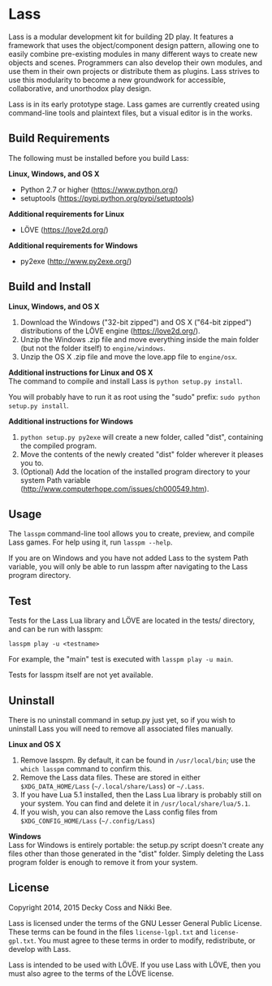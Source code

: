 Lass
====

Lass is a modular development kit for building 2D play. It features a framework that uses the object/component design pattern, allowing one to easily combine pre-existing modules in many different ways to create new objects and scenes. Programmers can also develop their own modules, and use them in their own projects or distribute them as plugins. Lass strives to use this modularity to become a new groundwork for accessible, collaborative, and unorthodox play design.

Lass is in its early prototype stage. Lass games are currently created using command-line tools and plaintext files, but a visual editor is in the works.

Build Requirements
------------------

The following must be installed before you build Lass:

**Linux, Windows, and OS X**  
* Python 2.7 or higher (https://www.python.org/)
* setuptools (https://pypi.python.org/pypi/setuptools)

**Additional requirements for Linux**  
* LÖVE (https://love2d.org/)

**Additional requirements for Windows**  
* py2exe (http://www.py2exe.org/)

Build and Install
-----------------

**Linux, Windows, and OS X**  
1. Download the Windows ("32-bit zipped") and OS X ("64-bit zipped") distributions of the LÖVE engine (https://love2d.org/).  
2. Unzip the Windows .zip file and move everything inside the main folder (but not the folder itself) to `engine/windows`.  
3. Unzip the OS X .zip file and move the love.app file to `engine/osx`.

**Additional instructions for Linux and OS X**  
The command to compile and install Lass is `python setup.py install`.

You will probably have to run it as root using the "sudo" prefix: `sudo python setup.py install`.

**Additional instructions for Windows**  
1. `python setup.py py2exe` will create a new folder, called "dist", containing the compiled program.  
2. Move the contents of the newly created "dist" folder wherever it pleases you to.  
3. (Optional) Add the location of the installed program directory to your system Path variable (http://www.computerhope.com/issues/ch000549.htm).

Usage
-----

The `lasspm` command-line tool allows you to create, preview, and compile Lass games. For help using it, run `lasspm --help`.

If you are on Windows and you have not added Lass to the system Path variable, you will only be able to run lasspm after navigating to the Lass program directory.

Test
----

Tests for the Lass Lua library and LÖVE are located in the tests/ directory, and can be run with lasspm:

`lasspm play -u <testname>`

For example, the "main" test is executed with `lasspm play -u main`.

Tests for lasspm itself are not yet available.

Uninstall
---------

There is no uninstall command in setup.py just yet, so if you wish to uninstall Lass you will need to remove all associated files manually.

**Linux and OS X**  
1. Remove lasspm. By default, it can be found in `/usr/local/bin`; use the `which lasspm` command to confirm this.  
2. Remove the Lass data files. These are stored in either `$XDG_DATA_HOME/Lass` (`~/.local/share/Lass`) or `~/.Lass`.  
3. If you have Lua 5.1 installed, then the Lass Lua library is probably still on your system. You can find and delete it in `/usr/local/share/lua/5.1`.  
4. If you wish, you can also remove the Lass config files from `$XDG_CONFIG_HOME/Lass` (`~/.config/Lass`)

**Windows**  
Lass for Windows is entirely portable: the setup.py script doesn't create any files other than those generated in the "dist" folder. Simply deleting the Lass program folder is enough to remove it from your system.

License
-------

Copyright 2014, 2015 Decky Coss and Nikki Bee.

Lass is licensed under the terms of the GNU Lesser General Public License. These terms can be found in the files `license-lgpl.txt` and `license-gpl.txt`. You must agree to these terms in order to modify, redistribute, or develop with Lass.

Lass is intended to be used with LÖVE. If you use Lass with LÖVE, then you must also agree to the terms of the LÖVE license.
